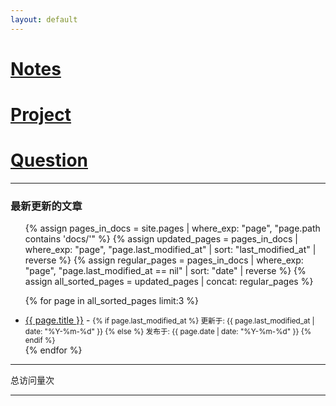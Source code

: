 ```yaml
---
layout: default
---
```


<div class="linked-headings-container">
  <h1><a href="./coding-page.html">Notes</a></h1>
  <h1><a href="./project-page.html">Project</a></h1>
  <h1><a href="./question-page.html">Question</a></h1>
</div>

***

<h3>最新更新的文章</h3>
<ul>
  {% assign pages_in_docs = site.pages | where_exp: "page", "page.path contains 'docs/'" %}
  {% assign updated_pages = pages_in_docs | where_exp: "page", "page.last_modified_at" | sort: "last_modified_at" | reverse %}
  {% assign regular_pages = pages_in_docs | where_exp: "page", "page.last_modified_at == nil" | sort: "date" | reverse %}
  {% assign all_sorted_pages = updated_pages | concat: regular_pages %}

  {% for page in all_sorted_pages limit:3 %}
    <li>
      <a href="{{ page.url | relative_url }}">{{ page.title }}</a>
      - <small>
        {% if page.last_modified_at %}
          更新于: {{ page.last_modified_at | date: "%Y-%m-%d" }}
        {% else %}
          发布于: {{ page.date | date: "%Y-%m-%d" }}
        {% endif %}
      </small>
    </li>
  {% endfor %}
</ul>

***

<script async src="//busuanzi.ibruce.info/busuanzi/2.3/busuanzi.pure.mini.js"></script>
<span id="busuanzi_container_site_pv">总访问量<span id="busuanzi_value_site_pv"></span>次</span>

***

<script src="https://giscus.app/client.js"
        data-repo="imenk2/enk2"
        data-repo-id="R_kgDOPuZCdQ"
        data-category="Comments"
        data-category-id="DIC_kwDOPuZCdc4CvgCE"
        data-mapping="og:title"
        data-strict="0"
        data-reactions-enabled="1"
        data-emit-metadata="0"
        data-input-position="bottom"
        data-theme="preferred_color_scheme"
        data-lang="zh-CN"
        crossorigin="anonymous"
        async>
</script>

